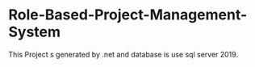 # Role-Based-Project-Management-System
This Project s generated by .net and database is use sql server 2019.
